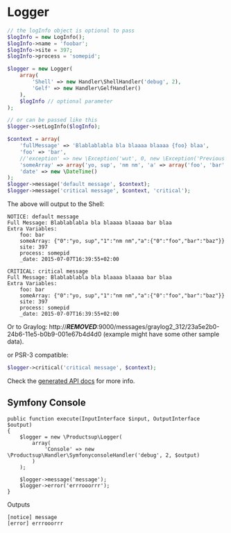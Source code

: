 # Logger

```php
// the logInfo object is optional to pass
$logInfo = new LogInfo();
$logInfo->name = 'foobar';
$logInfo->site = 397;
$logInfo->process = 'somepid';

$logger = new Logger(
    array(
        'Shell' => new Handler\ShellHandler('debug', 2),
        'Gelf' => new Handler\GelfHandler()
    ),
    $logInfo // optional parameter
);

// or can be passed like this
$logger->setLogInfo($logInfo);
```

```php
$context = array(
    'fullMessage' => 'Blablablabla bla blaaaa blaaaa {foo} blaa',
    'foo' => 'bar',
    //'exception' => new \Exception('wut', 0, new \Exception('Previous')),
    'someArray' => array('yo, sup', 'nm nm', 'a' => array('foo', 'bar' => 'baz')),
    'date' => new \DateTime()
);
$logger->message('default message', $context);
$logger->message('critical message', $context, 'critical');
```

The above will output to the Shell:

```
NOTICE: default message
Full Message: Blablablabla bla blaaaa blaaaa bar blaa
Extra Variables: 
	foo: bar
	someArray: {"0":"yo, sup","1":"nm nm","a":{"0":"foo","bar":"baz"}}
	site: 397
	process: somepid
	_date: 2015-07-07T16:39:55+02:00

CRITICAL: critical message
Full Message: Blablablabla bla blaaaa blaaaa bar blaa
Extra Variables: 
	foo: bar
	someArray: {"0":"yo, sup","1":"nm nm","a":{"0":"foo","bar":"baz"}}
	site: 397
	process: somepid
	_date: 2015-07-07T16:39:55+02:00
```

Or to Graylog: http://***REMOVED***:9000/messages/graylog2_312/23a5e2b0-24b6-11e5-b0b9-001e67b4d4d0 (example might have some other sample data).


or PSR-3 compatible:

```php
$logger->critical('critical message', $context);
```

Check the [generated API docs](API.md) for more info.

## Symfony Console

```
public function execute(InputInterface $input, OutputInterface $output)
{
    $logger = new \Productsup\Logger(
        array(
            'Console' => new \Productsup\Handler\SymfonyconsoleHandler('debug', 2, $output)
        )
    );

    $logger->message('message');
    $logger->error('errrooorrr');
}
```

Outputs

```
[notice] message
[error] errrooorrr
```
